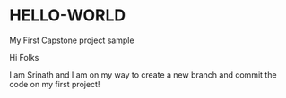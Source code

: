 # HELLO-WORLD
My First Capstone project sample

Hi Folks

I am Srinath and I am on my way to create a new branch and commit the code on my first project!

